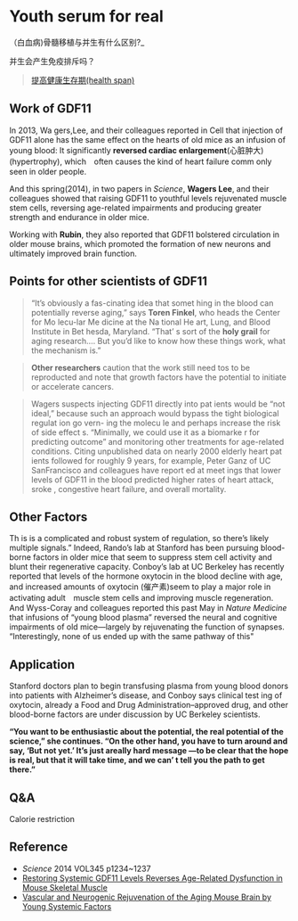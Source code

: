 # Youth serum for real

（白血病)骨髓移植与并生有什么区别?_

 并生会产生免疫排斥吗？


> [提高健康生存期(health span)](https://zhuanlan.zhihu.com/p/29616785)

## Work of GDF11

In 2013, Wa gers,Lee, and their colleagues reported in Cell that injection of
GDF11 alone has the same effect on the hearts of old mice as an infusion of young
blood: It significantly __reversed cardiac enlargement__(心脏肿大) (hypertrophy),
which　often causes the kind of heart failure comm only seen in older people.

And this spring(2014), in two papers in _Science_, **Wagers Lee**, and their
colleagues showed that raising GDF11 to youthful levels rejuvenated muscle stem
cells, reversing age-related impairments and producing greater strength and
endurance in older mice.

Working with **Rubin**, they also reported that GDF11 bolstered circulation in older
mouse brains, which promoted the formation of new neurons and ultimately improved
brain function.


## Points for other scientists of GDF11

>“It’s obviously a fas-cinating idea that somet hing in the blood
can potentially reverse aging,” says **Toren Finkel**, who heads the Center
for Mo lecu-lar Me dicine at the Na tional He art, Lung, and Blood
Institute in Bet hesda, Maryland. “That’ s sort of the **holy grail** for aging
research.… But you’d like to know how these things work, what the mechanism is.”

>**Other researchers** caution that the work still need tos to be reproducted and
note that growth factors have the potential to initiate or accelerate cancers.

>  Wagers suspects injecting GDF11 directly into pat ients would be “not ideal,”
because such an approach would bypass the tight biological regulat ion go vern-
ing the molecu le and perhaps increase the risk of side effect s. “Minimally, we
could use it as a biomarke r for predicting outcome” and monitoring other
treatments for age-related conditions.
Citing unpublished data on nearly 2000 elderly heart pat ients followed for
roughly 9 years, for example, Peter Ganz of UC SanFrancisco and colleagues have
report ed at meet ings that lower levels of GDF11 in the blood predicted higher
rates of heart attack, sroke , congestive heart failure, and overall mortality.

## Other Factors
Th is is a complicated and robust system of regulation, so there’s likely multiple
signals.” Indeed, Rando’s lab at Stanford has been pursuing blood-borne factors
in older mice that seem to suppress stem cell activity and blunt their regenerative
capacity. Conboy’s lab at UC Berkeley has recently reported that levels of the
hormone oxytocin in the blood decline with age, and increased amounts of oxytocin
(催产素)seem to play a major role in activating adult　muscle stem cells and
improving muscle regeneration. And Wyss-Coray and colleagues reported this past
May in _Nature Medicine_ that infusions of “young blood plasma” reversed the
neural and cognitive impairments of old mice—largely by rejuvenating the function
of synapses. “Interestingly, none of us ended up with the same pathway of this"

## Application
Stanford doctors plan to begin transfusing plasma from young blood donors into
patients with Alzheimer’s disease, and Conboy says clinical test ing of oxytocin,
already a Food and Drug Administration–approved drug, and other blood-borne
factors are under discussion by UC Berkeley scientists.


**“You want to be enthusiastic about the potential, the real potential of the
science,” she continues. “On the other hand, you have to turn around and say,
‘But not yet.’ It’s just areally hard message —to be clear that the hope is real,
but that it will take time, and we can’ t tell you the path to get there.”**


## Q&A
Calorie restriction

## Reference
+ _Science_ 2014 VOL345 p1234~1237
+ [Restoring Systemic GDF11 Levels Reverses Age-Related Dysfunction in Mouse Skeletal Muscle](http://science.sciencemag.org/content/344/6184/649/tab-pdf)
+ [Vascular and Neurogenic Rejuvenation of the Aging Mouse Brain by Young Systemic Factors](http://science.sciencemag.org/content/sci/344/6184/630.full.pdf)
